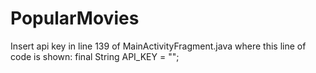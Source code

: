 # PopularMovies

Insert api key in line 139 of MainActivityFragment.java where this line of code is shown:
final String API_KEY = "";
